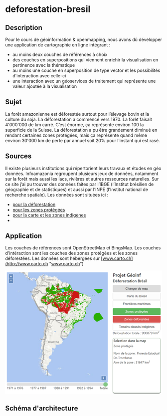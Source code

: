 # deforestation-bresil

## Description

Pour le cours de géoinformation & openmapping, nous avons dû développer une application de cartographie en ligne intégrant :
* au moins deux couches de références à choix
* des couches en superpositions qui viennent enrichir la visualisation en pertinence avec la thématique
* au moins une couche en superposition de type vector et les possibilités d'interaction avec celle-ci
* une interaction avec un géoservices de traitement qui représente une valeur ajoutée à la visualisation

## Sujet

La forêt amazonienne est déforestée surtout pour l’élevage bovin et la culture du soja. La déforestation a commencé vers 1970. La forêt faisait 4'000'000 de km carré. C’est énorme, ça représente environ 100 la superficie de la Suisse. La déforestation a pu être grandement diminué en rendant certaines zones protégées, mais ça représente quand même environ 30'000 km de perte par annuel soit 20% pour l’instant qui est rasé.

## Sources
Il existe plusieurs institutions qui répertorient leurs travaux et études en géo données. 
Infoamazonia regroupent plusieurs jeux de données, notamment sur la forêt mais aussi les lacs, rivières et autres ressources naturelles. Sur ce site j’ai pu trouver des données faites par l’IBGE (l’Institut brésilien de géographie et de statistiques) et aussi par l’INPE (l’Institut national de recherche spatiale).
Les données sont situées ici :
* [pour la déforestation](http://mapas.mma.gov.br/i3geo/datadownload.htm?desm76 "IBGE pour la déforestation")
* [pour les zones protégées](http://data.globalforestwatch.org/datasets/prodes-deforestation "pour les zones protégées")
* [pour la carte et les zones indigènes](https://infoamazonia.org/en/datasets/ "pour la carte et les zones indigènes")
* 

## Application
Les couches de références sont OpenStreetMap et BingsMap.
Les couches d'intéraction sont les couches des zones protégées et les zones déforestées.
Les données sont hébergées sur [www.carto.ch](http://www.carto.ch "www.carto.ch")


![screenshot de l'application](./img/application.png "screenshot de l'application")

## Schéma d'architecture


